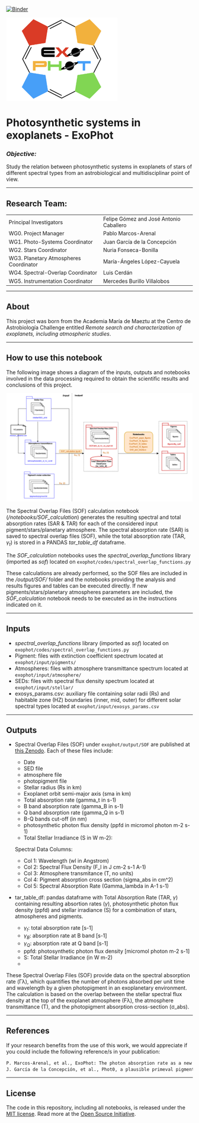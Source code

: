 [![Binder](https://mybinder.org/badge_logo.svg)](https://mybinder.org/v2/gh/ExoPhotProject/ExoPhot/Release)


<img src="images/ExoPhotlogo.png" width="300"/>

# Photosynthetic systems in exoplanets - ExoPhot

### *Objective:*

Study the relation between photosynthetic systems in exoplanets of stars of different
spectral types from an astrobiological and multidisciplinar point of view.

---

## Research Team:

|   |   |
|---|---|
| Principal Investigators | Felipe Gómez and José Antonio Caballero |
| WG0. Project Manager | Pablo Marcos-Arenal |
| WG1. Photo-Systems Coordinator | Juan García de la Concepción |
| WG2. Stars Coordinator | Nuria Fonseca-Bonilla |
| WG3. Planetary Atmospheres Coordinator | María-Ángeles López-Cayuela |
| WG4. Spectral-Overlap Coordinator | Luis Cerdán |
| WG5. Instrumentation Coordinator | Mercedes Burillo Villalobos |

---

## About

This project was born from the Academia María de Maeztu at the Centro de Astrobiología Challenge entitled *Remote search and characterization of exoplanets, including atmospheric studies*.

---

## How to use this notebook

The following image shows a diagram of the inputs, outputs and notebooks involved in the data processing required to obtain the scientific results and conclusions of this project.

![DataProcissingDiagram.png](images/DataProcissingDiagram.png)

The Spectral Overlap Files (SOF) calculation notebook (*/notebooks/SOF_calculation*) generates the resulting spectral and total absorption rates (SAR & TAR) for each of the considered input pigment/stars/planetary atmosphere. The spectral absorption rate (SAR) is saved to spectral overlap files (SOF), while the total absorption rate (TAR, $\gamma_{t}$) is stored in a PANDAS *tar_table_df* dataframe.

The *SOF_calculation*  notebooks uses the *spectral_overlap_functions* library (imported as *sof*) located on `exophot/codes/spectral_overlap_functions.py`

These calculations are already performed, so the SOF files are included in the */output/SOF/*  folder and the notebooks providing the analysis and results figures and tables can be executed directly. If new pigments/stars/planetary atmospheres parameters are included, the *SOF_calculation* notebook needs to be executed as in the instructions indicated on it.

---

## Inputs

- *spectral_overlap_functions* library (imported as *sof*) located on `exophot/codes/spectral_overlap_functions.py`
- Pigment: files with extinction coefficient spectrum located at `exophot/input/pigments/`
- Atmospheres: files with atmosphere transmittance spectrum located at `exophot/input/atmosphere/`
- SEDs: files with spectral flux density spectrum located at `exophot/input/stellar/`
- exosys_params.csv: auxiliary file containing solar radii (Rs) and habitable zone (HZ) boundaries (inner, mid, outer) for different solar spectral types located at `exophot/input/exosys_params.csv`

---

## Outputs

- Spectral Overlap Files (SOF) under `exophot/output/SOF` are published at [this Zenodo](https://zenodo.org/records/14988863).
  Each of these files include:
    - Date
    - SED file
    - atmosphere file
    - photopigment file
    - Stellar radius (Rs in km)
    - Exoplanet orbit semi-major axis (sma in km)
    - Total absorption rate (gamma_t in s-1)
    - B band absorption rate (gamma_B in s-1)
    - Q band absorption rate (gamma_Q in s-1)
    - B-Q bands cut-off (in nm)
    - photosynthetic photon flux density (ppfd in micromol photon m-2 s-1)
    - Total Stellar Irradiance (S in W m-2):
      
  Spectral Data Columns:
    * Col 1: Wavelength (wl in Angstrom)
    * Col 2: Spectral Flux Density (F_l in J cm-2 s-1 A-1)
    * Col 3: Atmosphere transmitance (T, no units)
    * Col 4: Pigment absorption cross section (sigma_abs in cm^2)
    * Col 5: Spectral Absorption Rate (Gamma_lambda in A-1 s-1)
- tar_table_df: pandas dataframe with Total Absorption Rate (TAR, $\gamma$)
containing resulting absortion rates ($\gamma$), photosynthetic photon flux density (ppfd) and stellar irradiance (S) for a combination of stars, atmospheres and pigments.
    - $\gamma_t$: total absorption rate [s-1]
    - $\gamma_B$: absorption rate at B band [s-1]
    - $\gamma_Q$: absorption rate at Q band [s-1]
    - ppfd: photosynthetic photon flux density [micromol photon m-2 s-1]
    - S: Total Stellar Irradiance (in W m-2)
    - 
These Spectral Overlap Files (SOF) provide data on the spectral absorption rate (Γλ), which quantifies the number of photons absorbed per unit time and wavelength by a given photopigment in an exoplanetary environment. The calculation is based on the overlap between the stellar spectral flux density at the top of the exoplanet atmosphere (Fλ), the atmosphere transmittance (T), and the photopigment absorption cross-section (σ_abs).


---

## References

If your research benefits from the use of this work, we would appreciate if you could include the following reference/s in your publication:

```markdown
P. Marcos-Arenal, et al., ExoPhot: The photon absorption rate as a new metric for quantifying the exoplanetary photosynthetic activity fitness, Universe 8(12), 624 (2022)
J. García de la Concepción, et al., Phot0, a plausible primeval pigment on earth and rocky exoplanets, Phys. Chem. Chem. Phys., 24, 16979-16987 (2022)
```

---

## License

The code in this repository, including all  notebooks, is released under the [MIT license](notion://www.notion.so/LICENSE-CODE). Read more at the [Open Source Initiative](https://opensource.org/licenses/MIT).
